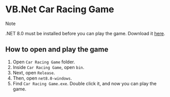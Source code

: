 # VB.Net Car Racing Game
> [!NOTE]
> .NET 8.0 must be installed before you can play the game. Download it [here](https://dotnet.microsoft.com/en-us/download/dotnet/8.0).

## How to open and play the game
1. Open `Car Racing Game` folder.
2. Inside `Car Racing Game`, open `bin`.
3. Next, open `Release`.
4. Then, open `net8.0-windows`.
5. Find `Car Racing Game.exe`. Double click it, and now you can play the game.
